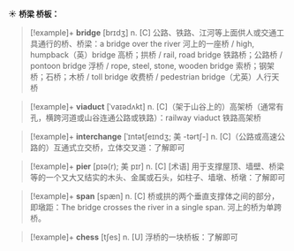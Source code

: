 ☀ <span class="category">**桥梁 桥板：**</span>
>[!example]+ <span class="vocabulary">**bridge**</span> [brɪdӡ] 
> <span class="definition">n. [C] 公路、铁路、江河等上面供人或交通工具通行的桥、桥梁：</span>a bridge over the river 河上的一座桥 / high, humpback（英）bridge 高桥；拱桥 / rail, road bridge 铁路桥；公路桥 / pontoon bridge 浮桥 / rope, steel, stone, wooden bridge 索桥；钢架桥；石桥；木桥 / toll bridge 收费桥 / pedestrian bridge（尤英）人行天桥
           
>[!example]+ <span class="vocabulary">**viaduct**</span> [ˈvaɪədʌkt]
> <span class="definition">n. [C]（架于山谷上的）高架桥（通常有孔，横跨河道或山谷连通公路或铁路）：</span>railway viaduct 铁路高架桥           
           
>[!example]+ <span class="vocabulary">**interchange**</span> [ˈɪntətʃeɪndʒ; 美 -tərtʃ-]
> <span class="definition">n. [C]（公路或高速公路的）互通式立交桥，立体交叉道：</span>了解即可

>[!example]+ <span class="vocabulary">**pier**</span> [pɪə(r); 美 pɪr]
> <span class="definition">n. [C] [术语] 用于支撑屋顶、墙壁、桥梁等的一个又大又结实的木头、金属或石头，如柱子、墙墩、桥墩：</span>了解即可
           
>[!example]+ <span class="vocabulary">**span**</span> [spæn]
> <span class="definition">n. [C] 桥或拱的两个垂直支撑体之间的部分，即墩距：</span>The bridge crosses the river in a single span. 河上的桥为单跨桥。

>[!example]+ <span class="vocabulary">**chess**</span> [tʃes] 
> <span class="definition">n. [U] 浮桥的一块桥板：</span>了解即可


